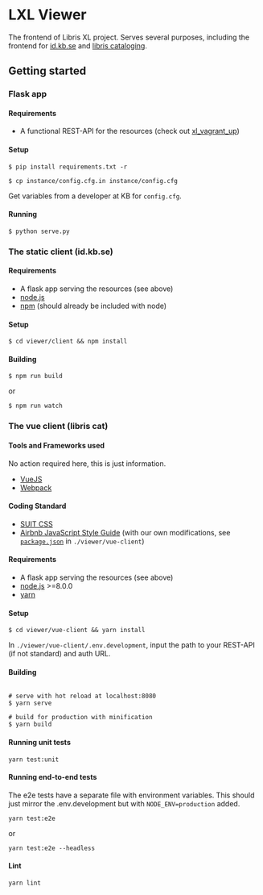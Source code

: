 # LXL Viewer
The frontend of Libris XL project. Serves several purposes, including the frontend for [id.kb.se](#the-static-client-idkbse) and [libris cataloging](#the-vue-client-libris-cat).

## Getting started

### Flask app

#### Requirements

* A functional REST-API for the resources (check out [xl_vagrant_up](https://github.com/libris/xl_vagrant_up))

#### Setup

    $ pip install requirements.txt -r

    $ cp instance/config.cfg.in instance/config.cfg

Get variables from a developer at KB for `config.cfg`.

#### Running

    $ python serve.py

### The static client (id.kb.se)

#### Requirements
* A flask app serving the resources (see above)
* [node.js](http://nodejs.org/)
* [npm](https://www.npmjs.com/get-npm) (should already be included with node)

#### Setup

    $ cd viewer/client && npm install

#### Building

    $ npm run build

or

    $ npm run watch

### The vue client (libris cat)

#### Tools and Frameworks used

No action required here, this is just information.
* [VueJS](https://vuejs.org/)
* [Webpack](https://webpack.js.org/)

#### Coding Standard
* [SUIT CSS](https://suitcss.github.io/)
* [Airbnb JavaScript Style Guide](https://github.com/airbnb/javascript/) (with our own modifications, see [`package.json`](/viewer/vue-client/package.json) in `./viewer/vue-client`)

#### Requirements
* A flask app serving the resources (see above)
* [node.js](http://nodejs.org/) >=8.0.0
* [yarn](https://yarnpkg.com/en/docs/install)

#### Setup

    $ cd viewer/vue-client && yarn install

In `./viewer/vue-client/.env.development`, input the path to your REST-API (if not standard) and auth URL.


#### Building

```

# serve with hot reload at localhost:8080
$ yarn serve

# build for production with minification
$ yarn build

```

#### Running unit tests
```
yarn test:unit
```

#### Running end-to-end tests

The e2e tests have a separate file with environment variables. This should just mirror the .env.development but with `NODE_ENV=production` added.

```
yarn test:e2e
```

or

```
yarn test:e2e --headless
```

#### Lint
```
yarn lint
```